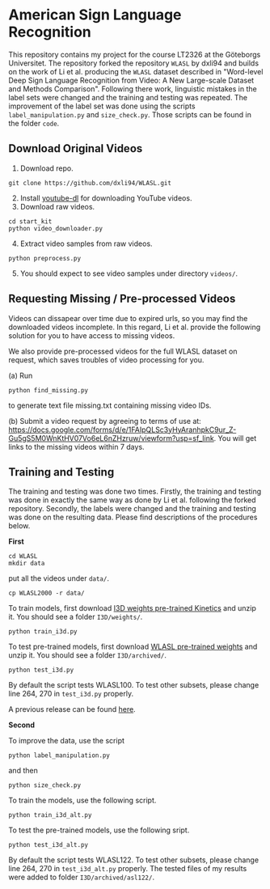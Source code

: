 American Sign Language Recognition
============================================================================================

This repository contains my project for the course LT2326 at the Göteborgs Universitet. The repository forked the repository `WLASL` by dxli94 and builds on the work of Li et al. producing the `WLASL` dataset described in "Word-level Deep Sign Language Recognition from Video: A New Large-scale Dataset and Methods Comparison". Following there work, linguistic mistakes in the label sets were changed and the training and testing was repeated. The improvement of the label set was done using the scripts `label_manipulation.py` and `size_check.py`. Those scripts can be found in the folder `code`.

Download Original Videos
-----------------
1. Download repo.
```
git clone https://github.com/dxli94/WLASL.git
```

2. Install [youtube-dl](https://github.com/ytdl-org/youtube-dl) for downloading YouTube videos.
3. Download raw videos.
```
cd start_kit
python video_downloader.py
```
4. Extract video samples from raw videos.
```
python preprocess.py
```
5. You should expect to see video samples under directory ```videos/```.

Requesting Missing / Pre-processed Videos
-----------------

Videos can dissapear over time due to expired urls, so you may find the downloaded videos incomplete. In this regard, Li et al. provide the following solution for you to have access to missing videos.

We also provide pre-processed videos for the full WLASL dataset on request, which saves troubles of video processing for you.

 (a) Run
```
python find_missing.py
```
to generate text file missing.txt containing missing video IDs.

 (b)  Submit a video request by agreeing to terms of use at:  https://docs.google.com/forms/d/e/1FAIpQLSc3yHyAranhpkC9ur_Z-Gu5gS5M0WnKtHV07Vo6eL6nZHzruw/viewform?usp=sf_link. You will get links to the missing videos within 7 days.


Training and Testing
---------------
The training and testing was done two times. Firstly, the training and testing was done in exactly the same way as done by Li et al. following the forked repository. Secondly, the labels were changed and the training and testing was done on the resulting data. Please find descriptions of the procedures below.

**First**


```
cd WLASL
mkdir data
```
put all the videos under ```data/```.
```
cp WLASL2000 -r data/
```
To train models, first download [I3D weights pre-trained Kinetics](https://drive.google.com/file/d/1JgTRHGBRCHyHRT_rAF0fOjnfiFefXkEd/view?usp=sharing) and unzip it. You should see a folder ```I3D/weights/```.

```
python train_i3d.py
```
To test pre-trained models, first download [WLASL pre-trained weights](https://drive.google.com/file/d/1jALimVOB69ifYkeT0Pe297S1z4U3jC48/view?usp=sharing) and unzip it. You should see a folder ```I3D/archived/```.

```
python test_i3d.py
```
By default the script tests WLASL100. To test other subsets, please change line 264, 270 in ```test_i3d.py``` properly.

A previous release can be found [here](https://drive.google.com/file/d/1vktQxvRHNS9psOQVKx5-dsERlmiYFRXC/view).

**Second**

To improve the data, use the script
```
python label_manipulation.py
```
and then
```
python size_check.py
```

To train the models, use the following script.
```
python train_i3d_alt.py
```
To test the pre-trained models, use the following sript.
```
python test_i3d_alt.py
```
By default the script tests WLASL122. To test other subsets, please change line 264, 270 in ```test_i3d_alt.py``` properly. The tested files of my results were added to folder `I3D/archived/asl122/`.
